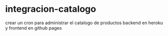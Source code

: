 # integracion-catalogo
crear un cron para administrar el catalogo de productos
backend en heroku y frontend en github pages
